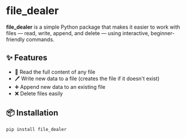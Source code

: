# file_dealer

**file_dealer** is a simple Python package that makes it easier to work with files — read, write, append, and delete — using interactive, beginner-friendly commands.

## ✨ Features

- 📖 Read the full content of any file
- 🖊 Write new data to a file (creates the file if it doesn't exist)
- ➕ Append new data to an existing file
- ❌ Delete files easily

## 📦 Installation

```bash
pip install file_dealer